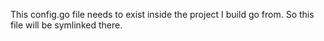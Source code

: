 This config.go file needs to exist inside the project I build go from. So this
file will be symlinked there.
